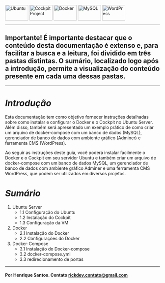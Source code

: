 <div>
<img align="center" alt="Ubuntu" height="50" width="75" src="https://cdn.jsdelivr.net/gh/devicons/devicon/icons/ubuntu/ubuntu-plain-wordmark.svg" />  
<img align="center" alt="Cockpit Project" height="50" width="75" src="https://cockpit-project.org/images/site/cockpit-logo.svg">
<img align="center" alt="Docker" height="50" width="75" src="https://cdn.jsdelivr.net/gh/devicons/devicon/icons/docker/docker-plain-wordmark.svg" />
<img align="center" alt="MySQL" height="50" width="75" src="https://cdn.jsdelivr.net/gh/devicons/devicon/icons/mysql/mysql-plain-wordmark.svg" />
<img align="center" alt="WordPress" height="50" width="75" src="https://cdn.jsdelivr.net/gh/devicons/devicon/icons/wordpress/wordpress-plain-wordmark.svg" />
</div>

---------
## Importante! É importante destacar que o conteúdo desta documentação é extenso e, para facilitar a busca e a leitura, foi dividido em três pastas distintas. O sumário, localizado logo após a introdução, permite a visualização do conteúdo presente em cada uma dessas pastas.
---------

# _Introdução_
Esta documentação tem como objetivo fornecer instruções detalhadas sobre como instalar e configurar o Docker e o Cockpit no Ubuntu Server. Além disso, também será apresentado um exemplo prático de como criar um arquivo de docker-compose com um banco de dados (MySQL), gerenciador de banco de dados com ambiente gráfico (Adminer) e ferramenta CMS (WordPress).

Ao seguir as instruções deste guia, você poderá instalar facilmente o Docker e o Cockpit em seu servidor Ubuntu e também criar um arquivo de docker-compose com um banco de dados MySQL, um gerenciador de banco de dados com ambiente gráfico Adminer e uma ferramenta CMS WordPress, que podem ser utilizados em diversos projetos.

# _Sumário_
1. Ubuntu Server
    * 1.1 Configuração do Ubuntu
    * 1.2 Instalação do Cockpit
    * 1.3 Configuração da VM
2. Docker
    * 2.1 Instalação do Docker
    * 2.2 Configurações do Docker
3. Docker-Compose
    * 3.1 Instalação do Docker-compose
    * 3.2 docker-compose.yml
    * 3.3 redirecionamento de portas

---------

#### Por Henrique Santos. Contato rickdev.contato@gmail.com